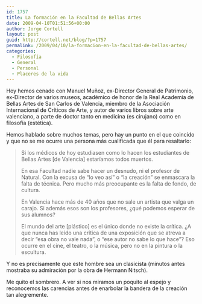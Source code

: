 ```yaml
---
id: 1757
title: La formación en la Facultad de Bellas Artes
date: 2009-04-10T01:51:56+00:00
author: Jorge Cortell
layout: post
guid: http://cortell.net/blog/?p=1757
permalink: /2009/04/10/la-formacion-en-la-facultad-de-bellas-artes/
categories:
  - Filosofí­a
  - General
  - Personal
  - Placeres de la vida
---
```

Hoy hemos cenado con Manuel Muñoz, ex-Director General de Patrimonio, ex-Director de varios museos, académico de honor de la Real Academia de Bellas Artes de San Carlos de Valencia, miembro de la Asociación Internacional de Críticos de Arte, y autor de varios libros sobre arte valenciano, a parte de doctor tanto en medicina (es cirujano) como en filosofía (estética).

Hemos hablado sobre muchos temas, pero hay un punto en el que coincido y que no se me ocurre una persona más cualificada que él para resaltarlo:

> Si los médicos de hoy estudiasen como lo hacen los estudiantes de Bellas Artes [de Valencia] estaríamos todos muertos.
> 
> En esa Facultad nadie sabe hacer un desnudo, ni el profesor de Natural. Con la excusa de &#8220;lo veo así&#8221; o &#8220;la creación&#8221; se enmascara la falta de técnica. Pero mucho más preocupante es la falta de fondo, de cultura.
> 
> En Valencia hace más de 40 años que no sale un artista que valga un carajo. Si además esos son los profesores, ¿qué podemos esperar de sus alumnos?
> 
> El mundo del arte [plástico] es el único donde no existe la crítica. ¿A que nunca has leído una crítica de una exposición que se atreva a decir &#8220;esa obra no vale nada&#8221;, o &#8220;ese autor no sabe lo que hace&#8221;? Eso ocurre en el cine, el teatro, o la música, pero no en la pintura o la escultura.

Y no es precisamente que este hombre sea un clasicista (minutos antes mostraba su admiración por la obra de Hermann Nitsch).

Me quito el sombrero. A ver si nos miramos un poquito al espejo y reconocemos las carencias antes de enarbolar la bandera de la creación tan alegremente.
